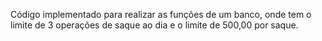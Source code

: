 Código implementado para realizar as funções de um banco, onde tem o limite de 3 operações de saque ao dia e o limite de 500,00 por saque.